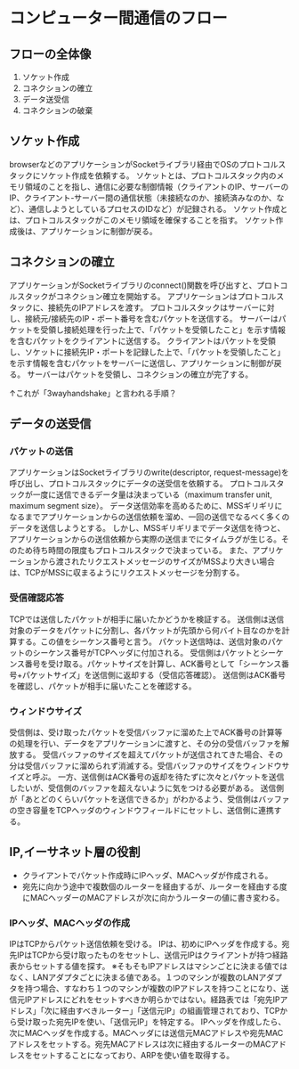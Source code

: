 # コンピューター間通信のフロー

## フローの全体像
1. ソケット作成
2. コネクションの確立
3. データ送受信
4. コネクションの破棄

## ソケット作成
browserなどのアプリケーションがSocketライブラリ経由でOSのプロトコルスタックにソケット作成を依頼する。
ソケットとは、プロトコルスタック内のメモリ領域のことを指し、通信に必要な制御情報（クライアントのIP、サーバーのIP、クライアント-サーバー間の通信状態（未接続なのか、接続済みなのか、など）、通信しようとしているプロセスのIDなど）が記録される。
ソケット作成とは、プロトコルスタックがこのメモリ領域を確保することを指す。
ソケット作成後は、アプリケーションに制御が戻る。

## コネクションの確立
アプリケーションがSocketライブラリのconnect()関数を呼び出すと、プロトコルスタックがコネクション確立を開始する。
アプリケーションはプロトコルスタックに、接続先のIPアドレスを渡す。
プロトコルスタックはサーバーに対し、接続元/接続先のIP・ポート番号を含むパケットを送信する。
サーバーはパケットを受領し接続処理を行った上で、「パケットを受領したこと」を示す情報を含むパケットをクライアントに送信する。
クライアントはパケットを受領し、ソケットに接続先IP・ポートを記録した上で、「パケットを受領したこと」を示す情報を含むパケットをサーバーに送信し、アプリケーションに制御が戻る。
サーバーはパケットを受領し、コネクションの確立が完了する。

↑これが「3wayhandshake」と言われる手順？

## データの送受信
### パケットの送信
アプリケーションはSocketライブラリのwrite(descriptor, request-message)を呼び出し、プロトコルスタックにデータの送受信を依頼する。
プロトコルスタックが一度に送信できるデータ量は決まっている（maximum transfer unit, maximum segment size）。
データ送信効率を高めるために、MSSギリギリになるまでアプリケーションからの送信依頼を溜め、一回の送信でなるべく多くのデータを送信しようとする。
しかし、MSSギリギリまでデータ送信を待つと、アプリケーションからの送信依頼から実際の送信までにタイムラグが生じる。そのため待ち時間の限度もプロトコルスタックで決まっている。
また、アプリケーションから渡されたリクエストメッセージのサイズがMSSより大きい場合は、TCPがMSSに収まるようにリクエストメッセージを分割する。

### 受信確認応答
TCPでは送信したパケットが相手に届いたかどうかを検証する。
送信側は送信対象のデータをパケットに分割し、各パケットが先頭から何バイト目なのかを計算する。この値をシーケンス番号と言う。
パケット送信時は、送信対象のパケットのシーケンス番号がTCPヘッダに付加される。
受信側はパケットとシーケンス番号を受け取る。パケットサイズを計算し、ACK番号として「シーケンス番号+パケットサイズ」を送信側に返却する（受信応答確認）。
送信側はACK番号を確認し、パケットが相手に届いたことを確認する。

### ウィンドウサイズ
受信側は、受け取ったパケットを受信バッファに溜めた上でACK番号の計算等の処理を行い、データをアプリケーションに渡すと、その分の受信バッファを解放する。
受信バッファのサイズを超えてパケットが送信されてきた場合、その分は受信バッファに溜められず消滅する。受信バッファのサイズをウィンドウサイズと呼ぶ。
一方、送信側はACK番号の返却を待たずに次々とパケットを送信したいが、受信側のバッファを超えないように気をつける必要がある。
送信側が「あとどのくらいパケットを送信できるか」がわかるよう、受信側はバッファの空き容量をTCPヘッダのウィンドウフィールドにセットし、送信側に連携する。

## IP,イーサネット層の役割
- クライアントでパケット作成時にIPヘッダ、MACヘッダが作成される。
- 宛先に向かう途中で複数個のルーターを経由するが、ルーターを経由する度にMACヘッダーのMACアドレスが次に向かうルーターの値に書き変わる。

### IPヘッダ、MACヘッダの作成
IPはTCPからパケット送信依頼を受ける。
IPは、初めにIPヘッダを作成する。宛先IPはTCPから受け取ったものをセットし、送信元IPはクライアントが持つ経路表からセットする値を探す。
※そもそもIPアドレスはマシンごとに決まる値ではなく、LANアダプタごとに決まる値である。１つのマシンが複数のLANアダプタを持つ場合、すなわち１つのマシンが複数のIPアドレスを持つことになり、送信元IPアドレスにどれをセットすべきか明らかではない。経路表では「宛先IPアドレス」「次に経由すべきルーター」「送信元IP」の組画管理されており、TCPから受け取った宛先IPを使い、「送信元IP」を特定する。
IPヘッダを作成したら、次にMACヘッダを作成する。MACヘッダには送信元MACアドレスや宛先MACアドレスをセットする。宛先MACアドレスは次に経由するルーターのMACアドレスをセットすることになっており、ARPを使い値を取得する。

